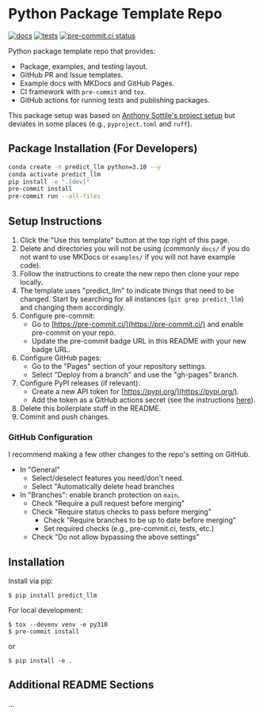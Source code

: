 # Python Package Template Repo

[![docs](https://github.com/Zilinghan/predict-llm//actions/workflows/docs.yml/badge.svg)](https://github.com/Zilinghan/predict-llm/actions)
[![tests](https://github.com/Zilinghan/predict-llm/actions/workflows/tests.yml/badge.svg)](https://github.com/Zilinghan/predict-llm/actions)
[![pre-commit.ci status](https://results.pre-commit.ci/badge/github/Zilinghan/predict-llm/main.svg)](https://results.pre-commit.ci/latest/github/Zilinghan/predict-llm/main)

Python package template repo that provides:
- Package, examples, and testing layout.
- GitHub PR and Issue templates.
- Example docs with MKDocs and GitHub Pages.
- CI framework with `pre-commit` and `tox`.
- GitHub actions for running tests and publishing packages.

This package setup was based on [Anthony Sottile's project setup](https://www.youtube.com/watch?v=q8DkatMZvUs&list=PLWBKAf81pmOaP9naRiNAqug6EBnkPakvY) but deviates in some places (e.g., `pyproject.toml` and `ruff`).

## Package Installation (For Developers)

```bash
conda create -n predict_llm python=3.10 --y
conda activate predict_llm
pip install -e ".[dev]"
pre-commit install
pre-commit run --all-files
```

## Setup Instructions

1. Click the "Use this template" button at the top right of this page.
2. Delete and directories you will not be using (commonly `docs/` if you do not want to use MKDocs or `examples/` if you will not have example code).
3. Follow the instructions to create the new repo then clone your repo locally.
4. The template uses "predict_llm" to indicate things that need to be changed.
   Start by searching for all instances (`git grep predict_llm`) and changing them accordingly.
5. Configure pre-commit:
    - Go to [https://pre-commit.ci/](https://pre-commit.ci/) and enable pre-commit on your repo.
    - Update the pre-commit badge URL in this README with your new badge URL.
6. Configure GitHub pages:
    - Go to the "Pages" section of your repository settings.
    - Select "Deploy from a branch" and use the "gh-pages" branch.
7. Configure PyPI releases (if relevant):
    - Create a new API token for [https://pypi.org/](https://pypi.org/).
    - Add the token as a GitHub actions secret (see the instructions [here](https://github.com/pypa/gh-action-pypi-publish)).
8. Delete this boilerplate stuff in the README.
9. Commit and push changes.

### GitHub Configuration

I recommend making a few other changes to the repo's setting on GitHub.
- In "General"
  - Select/deselect features you need/don't need.
  - Select "Automatically delete head branches
- In "Branches": enable branch protection on `main`.
  - Check "Require a pull request before merging"
  - Check "Require status checks to pass before merging"
    - Check "Require branches to be up to date before merging"
    - Set required checks (e.g., pre-commit.ci, tests, etc.)
  - Check "Do not allow bypassing the above settings"

## Installation

Install via pip:
```
$ pip install predict_llm
```

For local development:
```
$ tox --devenv venv -e py310
$ pre-commit install
```
or
```
$ pip install -e .
```

## Additional README Sections

...
